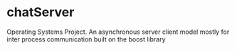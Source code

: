 # chatServer
Operating Systems Project. An asynchronous server client model mostly for inter process communication built on the boost library
